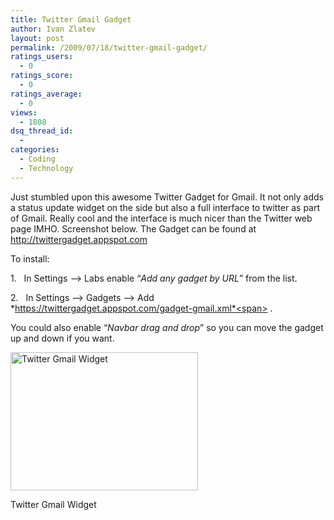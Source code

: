 ```yaml
---
title: Twitter Gmail Gadget
author: Ivan Zlatev
layout: post
permalink: /2009/07/18/twitter-gmail-gadget/
ratings_users:
  - 0
ratings_score:
  - 0
ratings_average:
  - 0
views:
  - 1808
dsq_thread_id:
  - 
categories:
  - Coding
  - Technology
---
```

Just stumbled upon this awesome Twitter Gadget for Gmail. It not only adds a status update widget on the side but also a full interface to twitter as part of Gmail. Really cool and the interface is much nicer than the Twitter web page IMHO. Screenshot below. The Gadget can be found at <http://twittergadget.appspot.com>

To install:

1.   In Settings &#8211;> Labs enable &#8220;<span><em>Add any gadget by URL</em>&#8221; from the list.</span>

<span>2.   In Settings &#8211;> Gadgets &#8211;> Add </span>*https://twittergadget.appspot.com/gadget-gmail.xml*<span> . </span>

<span>You could also enable &#8220;</span><span><em>Navbar drag and drop</em>&#8221; so you can move the gadget up and down if you want.<br /> </span>

<div id="attachment_668" style="width: 310px" class="wp-caption aligncenter">
  <a href="{{ site.url }}/wp-content/uploads/2009/07/gmail-twitter.png"><img class="size-medium wp-image-668" title="Twitter Gmail Widget" src="{{ site.url }}/wp-content/uploads/2009/07/gmail-twitter-300x221.png" alt="Twitter Gmail Widget" width="300" height="221" /></a>
  
  <p class="wp-caption-text">
    Twitter Gmail Widget
  </p>
</div>